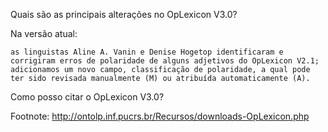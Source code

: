 Quais são as principais alterações no OpLexicon V3.0?

Na versão atual:

    as linguistas Aline A. Vanin e Denise Hogetop identificaram e corrigiram erros de polaridade de alguns adjetivos do OpLexicon V2.1;
    adicionamos um novo campo, classificação de polaridade, a qual pode ter sido revisada manualmente (M) ou atribuída automaticamente (A).

Como posso citar o OpLexicon V3.0? 

Footnote: http://ontolp.inf.pucrs.br/Recursos/downloads-OpLexicon.php
